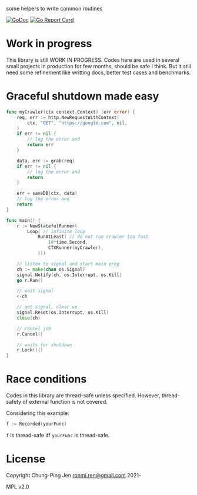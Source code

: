 some helpers to write common routines

[![GoDoc](https://godoc.org/github.com/raohwork/ctxroutines?status.svg)](https://godoc.org/github.com/raohwork/ctxroutines)
[![Go Report Card](https://goreportcard.com/badge/github.com/raohwork/ctxroutines)](https://goreportcard.com/report/github.com/raohwork/ctxroutines)

# Work in progress

This library is still WORK IN PROGRESS. Codes here are used in several small projects in production for few months, should be safe I think. But it still need some refinement like writting docs, better test cases and benchmarks.

# Graceful shutdown made easy

```go
func myCrawler(ctx context.Context) (err error) {
	req, err := http.NewRequestWithContext(
		ctx, "GET", "https://google.com", nil,
	)
	if err != nil {
		// log the error and
		return err
	}

	data, err := grab(req)
	if err != nil {
		// log the error and
		return
	}

	err = saveDB(ctx, data)
	// log the error and
	return
}

func main() {
	r := NewStatefulRunner(
		Loop( // infinite loop
			RunAtLeast( // do not run crawler too fast
				10*time.Second,
				CTXRunner(myCrawler),
			)))

	// listen to signal and start main prog
	ch := make(chan os.Signal)
	signal.Notify(ch, os.Interrupt, os.Kill)
	go r.Run()

	// wait signal
	<-ch

    // got signal, clear up
	signal.Reset(os.Interrupt, os.Kill)
	close(ch)

	// cancel job
	r.Cancel()

	// waits for shutdown
	r.Lock()()
}
```

# Race conditions

Codes in this library are thread-safe unless specified. However, thread-safety of external function is not covered.

Considering this example:

```go
f := Recorded(yourFunc)
```

`f` is thread-safe iff `yourFunc` is thread-safe.

# License

Copyright Chung-Ping Jen <ronmi.ren@gmail.com> 2021-

MPL v2.0
